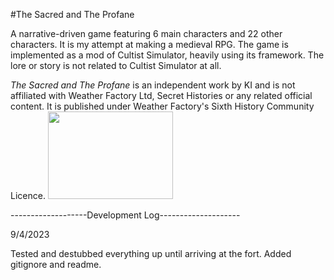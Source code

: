 #The Sacred and The Profane

A narrative-driven game featuring 6 main characters and 22 other characters. It is my attempt at making a medieval RPG. The game is implemented as a mod of Cultist Simulator, heavily using its framework. The lore or story is not related to Cultist Simulator at all.


*The Sacred and The Profane* is an independent work by KI and is not affiliated with Weather Factory Ltd, Secret Histories or any related official content. It is published under Weather Factory's Sixth History Community Licence. 
<img src = "https://weatherfactory.biz/wp-content/uploads/2022/11/sixth-history-logo-text-black.png" width = "200" height = "140">

-------------------Development Log--------------------

9/4/2023 

Tested and destubbed everything up until arriving at the fort. Added gitignore and readme.
